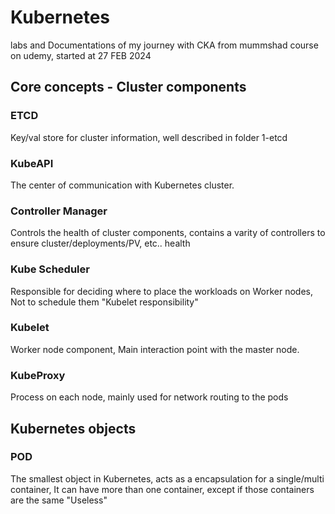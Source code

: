# Kubernetes
labs and Documentations of my journey with CKA from mummshad course on udemy, started at 27 FEB 2024

## Core concepts - Cluster components

### ETCD
Key/val store for cluster information, well described in folder 1-etcd

### KubeAPI
The center of communication with Kubernetes cluster.

### Controller Manager
Controls the health of cluster components, contains a varity of controllers to ensure cluster/deployments/PV, etc.. health

### Kube Scheduler
Responsible for deciding where to place the workloads on Worker nodes, Not to schedule them "Kubelet responsibility" 

### Kubelet
Worker node component, Main interaction point with the master node.

### KubeProxy
Process on each node, mainly used for network routing to the pods



## Kubernetes objects
### POD
The smallest object in Kubernetes, acts as a encapsulation for a single/multi container, It can have more than one container, except if those containers are the same "Useless"


